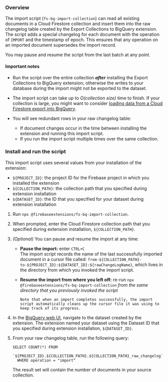 ### Overview

The import script (`fs-bq-import-collection`) can read all existing documents in a Cloud Firestore collection and insert them into the raw changelog table created by the Export Collections to BigQuery extension. The script adds a special changelog for each document with the operation of `IMPORT` and the timestamp of epoch. This ensures that any operation on an imported document supersedes the import record.

You may pause and resume the script from the last batch at any point.

#### Important notes

- Run the script over the entire collection **_after_** installing the Export Collections to BigQuery extension; otherwise the writes to your database during the import might not be exported to the dataset.
- The import script can take up to _O(collection size)_ time to finish. If your collection is large, you might want to consider [loading data from a Cloud Firestore export into BigQuery](https://cloud.google.com/bigquery/docs/loading-data-cloud-firestore).
- You will see redundant rows in your raw changelog table:

  - If document changes occur in the time between installing the extension and running this import script.
  - If you run the import script multiple times over the same collection.

### Install and run the script

This import script uses several values from your installation of the extension:

- `${PROJECT_ID}`: the project ID for the Firebase project in which you installed the extension
- `${COLLECTION_PATH}`: the collection path that you specified during extension installation
- `${DATASET_ID}`: the ID that you specified for your dataset during extension installation

1.  Run `npx @firebaseextensions/fs-bq-import-collection`.

1.  When prompted, enter the Cloud Firestore collection path that you specified during extension installation, `${COLLECTION_PATH}`.

1.  _(Optional)_ You can pause and resume the import at any time:

    - **Pause the import:** enter `CTRL+C`  
      The import script records the name of the last successfully imported document in a cursor file called:
      `from-${COLLECTION_PATH}-to-${PROJECT_ID}:${DATASET_ID}:${rawChangeLogName}`,
      which lives in the directory from which you invoked the import script.

    - **Resume the import from where you left off:** re-run `npx @firebaseextensions/fs-bq-import-collection`
      _from the same directory that you previously invoked the script_

          Note that when an import completes successfully, the import script automatically cleans up the cursor file it was using to keep track of its progress.

1.  In the [BigQuery web UI](https://console.cloud.google.com/bigquery), navigate to the dataset created by the extension. The extension named your dataset using the Dataset ID that you specified during extension installation, `${DATASET_ID}`.

1.  From your raw changelog table, run the following query:

    ```
    SELECT COUNT(*) FROM
      `${PROJECT_ID}.${COLLECTION_PATH}.${COLLECTION_PATH}_raw_changelog`
      WHERE operation = "import"
    ```

    The result set will contain the number of documents in your source collection.
